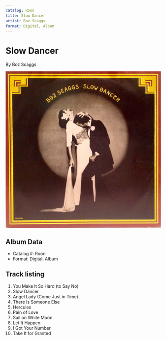 ```yaml
---
catalog: Roon
title: Slow Dancer
artist: Boz Scaggs
format: Digital, Album
---
```


# Slow Dancer

By Boz Scaggs

![](../../assets/albumcovers/Boz_Scaggs-Slow_Dancer.png)

## Album Data

- Catalog #: Roon
- Format: Digital, Album


## Track listing


1. You Make It So Hard (to Say No)
2. Slow Dancer
3. Angel Lady (Come Just in Time)
4. There Is Someone Else
5. Hercules
6. Pain of Love
7. Sail on White Moon
8. Let It Happen
9. I Got Your Number
10. Take It for Granted


